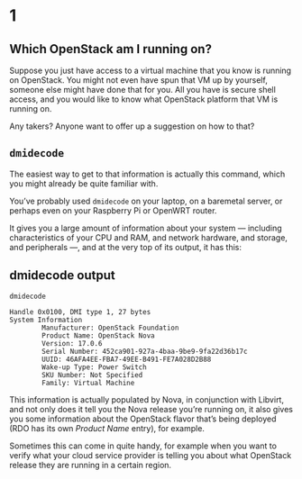 # 1
## Which OpenStack am I running on?

<!-- Note -->
Suppose you just have access to a virtual machine that you know is
running on OpenStack. You might not even have spun that VM up by
yourself, someone else might have done that for you. All you have is
secure shell access, and you would like to know what OpenStack
platform that VM is running on.

Any takers? Anyone want to offer up a suggestion on how to that?


## `dmidecode`

<!-- Note -->
The easiest way to get to that information is actually this command,
which you might already be quite familiar with.

You’ve probably used `dmidecode` on your laptop, on a baremetal
server, or perhaps even on your Raspberry Pi or OpenWRT router.

It gives you a large amount of information about your system —
including characteristics of your CPU and RAM, and network hardware,
and storage, and peripherals —, and at the very top of its output, it
has this:


## dmidecode output <!-- .element class="hidden" -->

`dmidecode`

```
Handle 0x0100, DMI type 1, 27 bytes
System Information
        Manufacturer: OpenStack Foundation
        Product Name: OpenStack Nova
        Version: 17.0.6
        Serial Number: 452ca901-927a-4baa-9be9-9fa22d36b17c
        UUID: 46AFA4EE-FBA7-49EE-B491-FE7A028D2B88
        Wake-up Type: Power Switch
        SKU Number: Not Specified
        Family: Virtual Machine
```

<!-- Note -->
This information is actually populated by Nova, in conjunction with
Libvirt, and not only does it tell you the Nova release you’re running
on, it also gives you some information about the OpenStack flavor
that’s being deployed (RDO has its own _Product Name_ entry), for
example.

Sometimes this can come in quite handy, for example when you want to
verify what your cloud service provider is telling you about what
OpenStack release they are running in a certain region.
